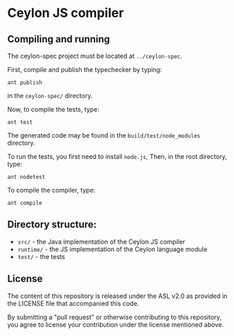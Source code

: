 Ceylon JS compiler
==================

Compiling and running
---------------------

The ceylon-spec project must be located at `../ceylon-spec`.

First, compile and publish the typechecker by typing:

    ant publish

in the `ceylon-spec/` directory. 

Now, to compile the tests, type:

    ant test

The generated code may be found in the `build/test/node_modules`
directory.

To run the tests, you first need to install `node.js`, Then, 
in the root directory, type:

    ant nodetest

To compile the compiler, type:

    ant compile

Directory structure:
--------------------

* `src/`     - the Java implementation of the Ceylon JS compiler
* `runtime/` - the JS implementation of the Ceylon language module
* `test/`    - the tests

License
-------

The content of this repository is released under the ASL v2.0
as provided in the LICENSE file that accompanied this code.

By submitting a "pull request" or otherwise contributing to this 
repository, you agree to license your contribution under the 
license mentioned above.
